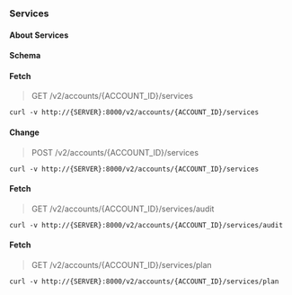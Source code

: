 ### Services

#### About Services

#### Schema



#### Fetch

> GET /v2/accounts/{ACCOUNT_ID}/services

```curl
curl -v http://{SERVER}:8000/v2/accounts/{ACCOUNT_ID}/services
```

#### Change

> POST /v2/accounts/{ACCOUNT_ID}/services

```curl
curl -v http://{SERVER}:8000/v2/accounts/{ACCOUNT_ID}/services
```

#### Fetch

> GET /v2/accounts/{ACCOUNT_ID}/services/audit

```curl
curl -v http://{SERVER}:8000/v2/accounts/{ACCOUNT_ID}/services/audit
```

#### Fetch

> GET /v2/accounts/{ACCOUNT_ID}/services/plan

```curl
curl -v http://{SERVER}:8000/v2/accounts/{ACCOUNT_ID}/services/plan
```

